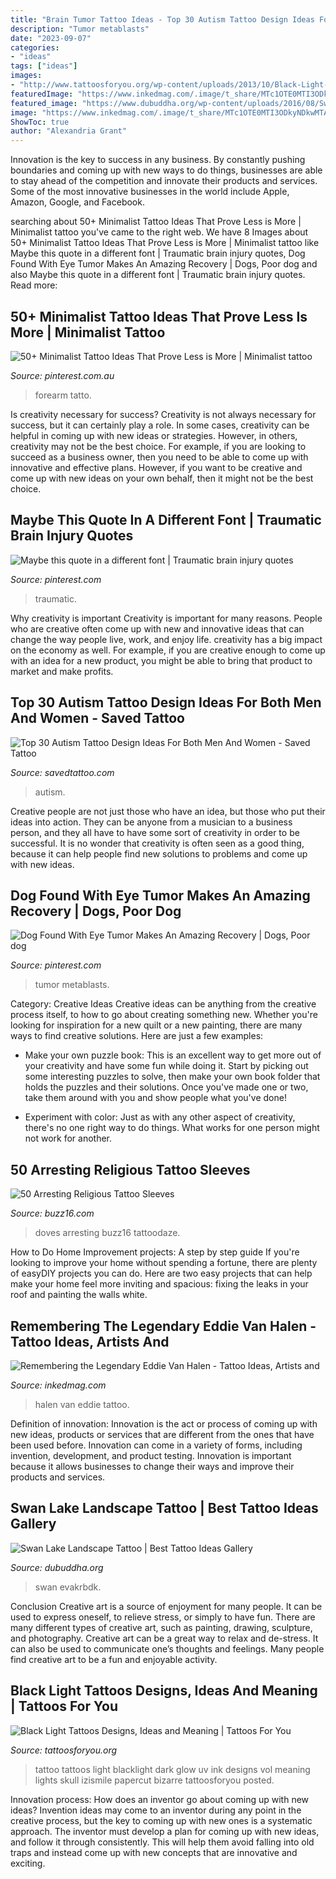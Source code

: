 ```yaml
---
title: "Brain Tumor Tattoo Ideas - Top 30 Autism Tattoo Design Ideas For Both Men And Women"
description: "Tumor metablasts"
date: "2023-09-07"
categories:
- "ideas"
tags: ["ideas"]
images:
- "http://www.tattoosforyou.org/wp-content/uploads/2013/10/Black-Light-Tattoo-Ink.jpg"
featuredImage: "https://www.inkedmag.com/.image/t_share/MTc1OTE0MTI3ODkyNDkwMTA1/vanhalen.png"
featured_image: "https://www.dubuddha.org/wp-content/uploads/2016/08/Swan-Lake-Ladndscape-Tattoo-by-Evakrbdk-728x909.jpg"
image: "https://www.inkedmag.com/.image/t_share/MTc1OTE0MTI3ODkyNDkwMTA1/vanhalen.png"
ShowToc: true
author: "Alexandria Grant"
---
```



Innovation is the key to success in any business. By constantly pushing boundaries and coming up with new ways to do things, businesses are able to stay ahead of the competition and innovate their products and services. Some of the most innovative businesses in the world include Apple, Amazon, Google, and Facebook.

	

		
searching about 50+ Minimalist Tattoo Ideas That Prove Less is More | Minimalist tattoo you've came to the right web. We have 8 Images about 50+ Minimalist Tattoo Ideas That Prove Less is More | Minimalist tattoo like Maybe this quote in a different font | Traumatic brain injury quotes, Dog Found With Eye Tumor Makes An Amazing Recovery | Dogs, Poor dog and also Maybe this quote in a different font | Traumatic brain injury quotes. Read more:
		
    
## 50+ Minimalist Tattoo Ideas That Prove Less Is More | Minimalist Tattoo

<img loading=lazy src="https://i.pinimg.com/736x/fa/de/e4/fadee44da47224e3da46520ce9778971.jpg" onerror="this.onerror=null;this.src='https://tse1.mm.bing.net/th?id=OIP.Q9Oes_6_0JwPgDJ4G791PwHaE8&amp;pid=15.1';" alt="50+ Minimalist Tattoo Ideas That Prove Less is More | Minimalist tattoo">

_Source: pinterest.com.au_

>forearm tatto. 

	

Is creativity necessary for success?
Creativity is not always necessary for success, but it can certainly play a role. In some cases, creativity can be helpful in coming up with new ideas or strategies. However, in others, creativity may not be the best choice. For example, if you are looking to succeed as a business owner, then you need to be able to come up with innovative and effective plans. However, if you want to be creative and come up with new ideas on your own behalf, then it might not be the best choice.

    
## Maybe This Quote In A Different Font | Traumatic Brain Injury Quotes

<img loading=lazy src="https://i.pinimg.com/736x/b9/14/75/b91475518b7724da9f0139350bed4025.jpg" onerror="this.onerror=null;this.src='https://tse1.mm.bing.net/th?id=OIP.318-VRdZKdx2basc8bJ7YQHaJ3&amp;pid=15.1';" alt="Maybe this quote in a different font | Traumatic brain injury quotes">

_Source: pinterest.com_

>traumatic. 

	

Why creativity is important
Creativity is important for many reasons. People who are creative often come up with new and innovative ideas that can change the way people live, work, and enjoy life. creativity has a big impact on the economy as well. For example, if you are creative enough to come up with an idea for a new product, you might be able to bring that product to market and make profits.

    
## Top 30 Autism Tattoo Design Ideas For Both Men And Women - Saved Tattoo

<img loading=lazy src="https://www.savedtattoo.com/wp-content/uploads/2021/07/Autism-Tattoo-Small-Design-1024x1024.jpg" onerror="this.onerror=null;this.src='https://tse1.mm.bing.net/th?id=OIP.yXhy9HHRwFtkIwv55F3FAAHaHa&amp;pid=15.1';" alt="Top 30 Autism Tattoo Design Ideas For Both Men And Women - Saved Tattoo">

_Source: savedtattoo.com_

>autism. 

	

Creative people are not just those who have an idea, but those who put their ideas into action. They can be anyone from a musician to a business person, and they all have to have some sort of creativity in order to be successful. It is no wonder that creativity is often seen as a good thing, because it can help people find new solutions to problems and come up with new ideas.

    
## Dog Found With Eye Tumor Makes An Amazing Recovery | Dogs, Poor Dog

<img loading=lazy src="https://i.pinimg.com/736x/cc/9d/c2/cc9dc22a4e6e5d330a5bb0d6f49d4189.jpg" onerror="this.onerror=null;this.src='https://tse4.mm.bing.net/th?id=OIP.o81BBxvr7I6U1FfMkRRRBQHaD3&amp;pid=15.1';" alt="Dog Found With Eye Tumor Makes An Amazing Recovery | Dogs, Poor dog">

_Source: pinterest.com_

>tumor metablasts. 

	

Category: Creative Ideas
Creative ideas can be anything from the creative process itself, to how to go about creating something new. Whether you're looking for inspiration for a new quilt or a new painting, there are many ways to find creative solutions. Here are just a few examples: 
- Make your own puzzle book: This is an excellent way to get more out of your creativity and have some fun while doing it. Start by picking out some interesting puzzles to solve, then make your own book folder that holds the puzzles and their solutions. Once you've made one or two, take them around with you and show people what you've done! 

- Experiment with color: Just as with any other aspect of creativity, there's no one right way to do things. What works for one person might not work for another.

    
## 50 Arresting Religious Tattoo Sleeves

<img loading=lazy src="https://buzz16.com/wp-content/uploads/2015/06/religious-tattoos0111.jpg" onerror="this.onerror=null;this.src='https://tse2.mm.bing.net/th?id=OIP.3nRJPD-qXac_hO2C07qFqwHaJ3&amp;pid=15.1';" alt="50 Arresting Religious Tattoo Sleeves">

_Source: buzz16.com_

>doves arresting buzz16 tattoodaze. 

	

How to Do Home Improvement projects: A step by step guide
If you're looking to improve your home without spending a fortune, there are plenty of easyDIY projects you can do. Here are two easy projects that can help make your home feel more inviting and spacious: fixing the leaks in your roof and painting the walls white.

    
## Remembering The Legendary Eddie Van Halen - Tattoo Ideas, Artists And

<img loading=lazy src="https://www.inkedmag.com/.image/t_share/MTc1OTE0MTI3ODkyNDkwMTA1/vanhalen.png" onerror="this.onerror=null;this.src='https://tse4.mm.bing.net/th?id=OIP.hW5ppkkMeyTXulY-nXHG5QHaD4&amp;pid=15.1';" alt="Remembering the Legendary Eddie Van Halen - Tattoo Ideas, Artists and">

_Source: inkedmag.com_

>halen van eddie tattoo. 

	

Definition of innovation:
Innovation is the act or process of coming up with new ideas, products or services that are different from the ones that have been used before. Innovation can come in a variety of forms, including invention, development, and product testing. Innovation is important because it allows businesses to change their ways and improve their products and services.

    
## Swan Lake Landscape Tattoo | Best Tattoo Ideas Gallery

<img loading=lazy src="https://www.dubuddha.org/wp-content/uploads/2016/08/Swan-Lake-Ladndscape-Tattoo-by-Evakrbdk-728x909.jpg" onerror="this.onerror=null;this.src='https://tse2.mm.bing.net/th?id=OIP.g9CPDFwIsIgKsY7vj-m2hwHaJP&amp;pid=15.1';" alt="Swan Lake Landscape Tattoo | Best Tattoo Ideas Gallery">

_Source: dubuddha.org_

>swan evakrbdk. 

	

Conclusion
Creative art is a source of enjoyment for many people. It can be used to express oneself, to relieve stress, or simply to have fun. There are many different types of creative art, such as painting, drawing, sculpture, and photography.
Creative art can be a great way to relax and de-stress. It can also be used to communicate one’s thoughts and feelings. Many people find creative art to be a fun and enjoyable activity.

    
## Black Light Tattoos Designs, Ideas And Meaning | Tattoos For You

<img loading=lazy src="http://www.tattoosforyou.org/wp-content/uploads/2013/10/Black-Light-Tattoo-Ink.jpg" onerror="this.onerror=null;this.src='https://tse2.mm.bing.net/th?id=OIP.B336s3VCOydu0c1ix0lEqAHaKv&amp;pid=15.1';" alt="Black Light Tattoos Designs, Ideas and Meaning | Tattoos For You">

_Source: tattoosforyou.org_

>tattoo tattoos light blacklight dark glow uv ink designs vol meaning lights skull izismile papercut bizarre tattoosforyou posted. 

	

Innovation process: How does an inventor go about coming up with new ideas?
Invention ideas may come to an inventor during any point in the creative process, but the key to coming up with new ones is a systematic approach. The inventor must develop a plan for coming up with new ideas, and follow it through consistently. This will help them avoid falling into old traps and instead come up with new concepts that are innovative and exciting.

